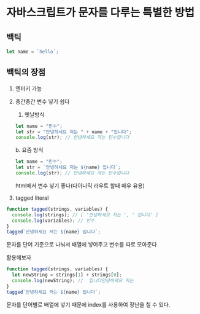 # 자바스크립트가 문자를 다루는 특별한 방법

## 백틱

```jsx
let name = `hello`;
```

## 백틱의 장점

1. 엔터키 가능
2. 중간중간 변수 넣기 쉽다

   1. 옛날방식

   ```jsx
   let name = "민수";
   let str = "안녕하세요 저는 " + name + "입니다";
   console.log(str); // 안녕하세요 저는 민수입니다
   ```

   b. 요즘 방식

   ```jsx
   let name = "민수";
   let str = `안녕하세요 저는 ${name} 입니다`;
   console.log(str); // 안녕하세요 저는 민수입니다
   ```

   html에서 변수 넣기 좋다(다이나믹 라우트 할때 매우 유용)

3. tagged literal

```jsx
function tagged(strings, variables) {
  console.log(strings); // [ '안녕하세요 저는 ', ' 입니다' ]
  console.log(variables); // 민수
}
tagged`안녕하세요 저는 ${name} 입니다`;
```

문자를 단어 기준으로 나눠서 배열에 넣어주고 변수를 따로 모아준다

활용해보자

```jsx
function tagged(strings, variables) {
  let newString = strings[1] + strings[0];
  console.log(newString); //  입니다안녕하세요 저는
}
tagged`안녕하세요 저는 ${name} 입니다`;
```

문자를 단어별로 배열에 넣기 때문에 index를 사용하여 장난을 칠 수 있다.
